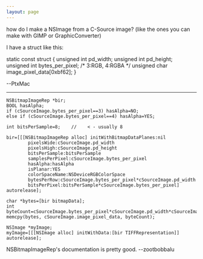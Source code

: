 ```yaml
---
layout: page
---
```


how do I make a NSImage from a C-Source image? (like the ones you can make with GIMP or GraphicConverter)

I have a struct like this:
    
static const struct {
  unsigned int 	 pd_width;
  unsigned int 	 pd_height;
  unsigned int 	 bytes_per_pixel; /* 3:RGB, 4:RGBA */
  unsigned char	 image_pixel_data[0xbf62];
}



--PtxMac

----

    
    NSBitmapImageRep *bir;
    BOOL hasAlpha;
    if (cSourceImage.bytes_per_pixel==3) hasAlpha=NO;
    else if (cSourceImage.bytes_per_pixel==4) hasAlpha=YES;

    int bitsPerSample=8;    //    < - usually 8

    bir=[[[NSBitmapImageRep alloc] initWithBitmapDataPlanes:nil
            pixelsWide:cSourceImage.pd_width
            pixelsHigh:cSourceImage.pd_height
            bitsPerSample:bitsPerSample   
            samplesPerPixel:cSourceImage.bytes_per_pixel	
            hasAlpha:hasAlpha
            isPlanar:YES
            colorSpaceName:NSDeviceRGBColorSpace
            bytesPerRow:cSourceImage.bytes_per_pixel*cSourceImage.pd_width
            bitsPerPixel:bitsPerSample*cSourceImage.bytes_per_pixel] autorelease]; 

    char *bytes=[bir bitmapData];
    int byteCount=cSourceImage.bytes_per_pixel*cSourceImage.pd_width*cSourceImage.pd_height;
    memcpy(bytes, cSoureImage.image_pixel_data, byteCount);

    NSImage *myImage;
    myImage=[[[NSImage alloc] initWithData:[bir TIFFRepresentation]] autorelease];

    


NSBitmapImageRep's documentation is pretty good. --zootbobbalu

